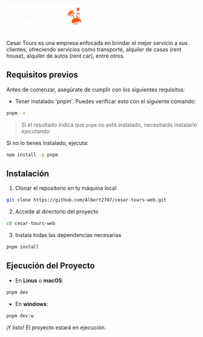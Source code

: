 # ![Logo cesar tours](public/images/Cesar-logo.webp)
Cesar Tours es una empresa enfocada en brindar el mejor servicio a sus clientes, ofreciendo servicios como transporte, alquiler de casas (rent house), alquiler de autos (rent car), entre otros.

## Requisitos previos
Antes de comenzar, asegúrate de cumplir con los siguientes requisitos:
- Tener instalado 'pnpm'. Puedes verificar esto con el siguiente comando:
```bash
pnpm -v
```
> Si el resultado indica que ```pnpm``` no está instalado, necesitarás instalarlo ejecutando:

Si no lo tienes instalado, ejecuta:
```bash
npm install -g pnpm
```
## Instalación
1. Clonar el repositorio en tu máquina local
```bash
git clone https://github.com/Albert2707/cesar-tours-web.git
```
2. Accede al directorio del proyecto
```bash
cd cesar-tours-web
```
3. Instala todas las dependencias necesarias
```bash
pnpm install
```
## Ejecución del Proyecto 
- En **Linus** o **macOS**:
```bash
pnpm dev
```
- En **windows**:
```bash
pnpm dev:w
```
¡Y listo! El proyecto estará en ejecución.
